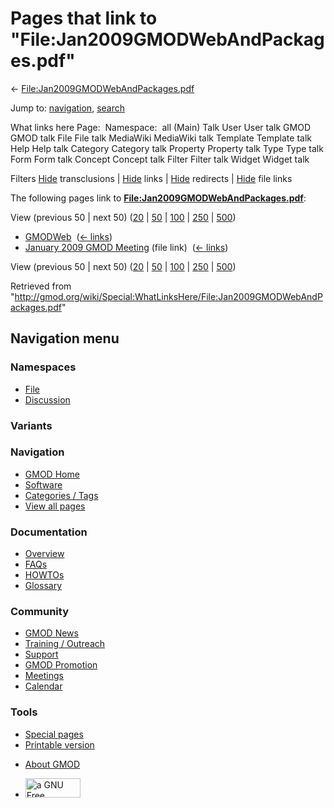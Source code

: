 <div id="mw-page-base" class="noprint">

</div>

<div id="mw-head-base" class="noprint">

</div>

<div id="content" class="mw-body" role="main">

<span id="top"></span>

<div id="mw-js-message" style="display:none;">

</div>



# <span dir="auto">Pages that link to "File:Jan2009GMODWebAndPackages.pdf"</span>

<div id="bodyContent">

<div id="contentSub">

←
[File:Jan2009GMODWebAndPackages.pdf](/wiki/File:Jan2009GMODWebAndPackages.pdf "File:Jan2009GMODWebAndPackages.pdf")

</div>

<div id="jump-to-nav" class="mw-jump">

Jump to: [navigation](#mw-navigation), [search](#p-search)

</div>

<div id="mw-content-text">

What links here Page:  Namespace:  all (Main) Talk User User talk GMOD
GMOD talk File File talk MediaWiki MediaWiki talk Template Template talk
Help Help talk Category Category talk Property Property talk Type Type
talk Form Form talk Concept Concept talk Filter Filter talk Widget
Widget talk

Filters
[Hide](/mediawiki/index.php?title=Special:WhatLinksHere/File:Jan2009GMODWebAndPackages.pdf&hidetrans=1 "Special:WhatLinksHere/File:Jan2009GMODWebAndPackages.pdf")
transclusions \|
[Hide](/mediawiki/index.php?title=Special:WhatLinksHere/File:Jan2009GMODWebAndPackages.pdf&hidelinks=1 "Special:WhatLinksHere/File:Jan2009GMODWebAndPackages.pdf")
links \|
[Hide](/mediawiki/index.php?title=Special:WhatLinksHere/File:Jan2009GMODWebAndPackages.pdf&hideredirs=1 "Special:WhatLinksHere/File:Jan2009GMODWebAndPackages.pdf")
redirects \|
[Hide](/mediawiki/index.php?title=Special:WhatLinksHere/File:Jan2009GMODWebAndPackages.pdf&hideimages=1 "Special:WhatLinksHere/File:Jan2009GMODWebAndPackages.pdf")
file links

The following pages link to
**[File:Jan2009GMODWebAndPackages.pdf](/wiki/File:Jan2009GMODWebAndPackages.pdf "File:Jan2009GMODWebAndPackages.pdf")**:

View (previous 50 \| next 50)
([20](/mediawiki/index.php?title=Special:WhatLinksHere/File:Jan2009GMODWebAndPackages.pdf&limit=20 "Special:WhatLinksHere/File:Jan2009GMODWebAndPackages.pdf")
\|
[50](/mediawiki/index.php?title=Special:WhatLinksHere/File:Jan2009GMODWebAndPackages.pdf&limit=50 "Special:WhatLinksHere/File:Jan2009GMODWebAndPackages.pdf")
\|
[100](/mediawiki/index.php?title=Special:WhatLinksHere/File:Jan2009GMODWebAndPackages.pdf&limit=100 "Special:WhatLinksHere/File:Jan2009GMODWebAndPackages.pdf")
\|
[250](/mediawiki/index.php?title=Special:WhatLinksHere/File:Jan2009GMODWebAndPackages.pdf&limit=250 "Special:WhatLinksHere/File:Jan2009GMODWebAndPackages.pdf")
\|
[500](/mediawiki/index.php?title=Special:WhatLinksHere/File:Jan2009GMODWebAndPackages.pdf&limit=500 "Special:WhatLinksHere/File:Jan2009GMODWebAndPackages.pdf"))

- [GMODWeb](/wiki/GMODWeb "GMODWeb") ‎
  <span class="mw-whatlinkshere-tools">([←
  links](/mediawiki/index.php?title=Special:WhatLinksHere&target=GMODWeb "Special:WhatLinksHere"))</span>
- [January 2009 GMOD
  Meeting](/wiki/January_2009_GMOD_Meeting "January 2009 GMOD Meeting")
  (file link) ‎ <span class="mw-whatlinkshere-tools">([←
  links](/mediawiki/index.php?title=Special:WhatLinksHere&target=January+2009+GMOD+Meeting "Special:WhatLinksHere"))</span>

View (previous 50 \| next 50)
([20](/mediawiki/index.php?title=Special:WhatLinksHere/File:Jan2009GMODWebAndPackages.pdf&limit=20 "Special:WhatLinksHere/File:Jan2009GMODWebAndPackages.pdf")
\|
[50](/mediawiki/index.php?title=Special:WhatLinksHere/File:Jan2009GMODWebAndPackages.pdf&limit=50 "Special:WhatLinksHere/File:Jan2009GMODWebAndPackages.pdf")
\|
[100](/mediawiki/index.php?title=Special:WhatLinksHere/File:Jan2009GMODWebAndPackages.pdf&limit=100 "Special:WhatLinksHere/File:Jan2009GMODWebAndPackages.pdf")
\|
[250](/mediawiki/index.php?title=Special:WhatLinksHere/File:Jan2009GMODWebAndPackages.pdf&limit=250 "Special:WhatLinksHere/File:Jan2009GMODWebAndPackages.pdf")
\|
[500](/mediawiki/index.php?title=Special:WhatLinksHere/File:Jan2009GMODWebAndPackages.pdf&limit=500 "Special:WhatLinksHere/File:Jan2009GMODWebAndPackages.pdf"))

</div>

<div class="printfooter">

Retrieved from
"<http://gmod.org/wiki/Special:WhatLinksHere/File:Jan2009GMODWebAndPackages.pdf>"

</div>

<div id="catlinks" class="catlinks catlinks-allhidden">

</div>

<div class="visualClear">

</div>

</div>

</div>

<div id="mw-navigation">

## Navigation menu

<div id="mw-head">



<div id="left-navigation">

<div id="p-namespaces" class="vectorTabs" role="navigation"
aria-labelledby="p-namespaces-label">

### Namespaces

- <span id="ca-nstab-image"><a href="/wiki/File:Jan2009GMODWebAndPackages.pdf" accesskey="c"
  title="View the file page [c]">File</a></span>
- <span id="ca-talk"><a
  href="/mediawiki/index.php?title=File_talk:Jan2009GMODWebAndPackages.pdf&amp;action=edit&amp;redlink=1"
  accesskey="t"
  title="Discussion about the content page [t]">Discussion</a></span>

</div>

<div id="p-variants" class="vectorMenu emptyPortlet" role="navigation"
aria-labelledby="p-variants-label">

### 

### Variants[](#)

<div class="menu">

</div>

</div>

</div>

<div id="right-navigation">





</div>



</div>

</div>

</div>

<div id="mw-panel">

<div id="p-logo" role="banner">

<a href="/wiki/Main_Page"
style="background-image: url(http://gmod.org/images/GMOD-cogs.png);"
title="Visit the main page"></a>

</div>

<div id="p-Navigation" class="portal" role="navigation"
aria-labelledby="p-Navigation-label">

### Navigation

<div class="body">

- <span id="n-GMOD-Home">[GMOD Home](/wiki/Main_Page)</span>
- <span id="n-Software">[Software](/wiki/GMOD_Components)</span>
- <span id="n-Categories-.2F-Tags">[Categories /
  Tags](/wiki/Categories)</span>
- <span id="n-View-all-pages">[View all
  pages](/wiki/Special:AllPages)</span>

</div>

</div>

<div id="p-Documentation" class="portal" role="navigation"
aria-labelledby="p-Documentation-label">

### Documentation

<div class="body">

- <span id="n-Overview">[Overview](/wiki/Overview)</span>
- <span id="n-FAQs">[FAQs](/wiki/Category:FAQ)</span>
- <span id="n-HOWTOs">[HOWTOs](/wiki/Category:HOWTO)</span>
- <span id="n-Glossary">[Glossary](/wiki/Glossary)</span>

</div>

</div>

<div id="p-Community" class="portal" role="navigation"
aria-labelledby="p-Community-label">

### Community

<div class="body">

- <span id="n-GMOD-News">[GMOD News](/wiki/GMOD_News)</span>
- <span id="n-Training-.2F-Outreach">[Training /
  Outreach](/wiki/Training_and_Outreach)</span>
- <span id="n-Support">[Support](/wiki/Support)</span>
- <span id="n-GMOD-Promotion">[GMOD
  Promotion](/wiki/GMOD_Promotion)</span>
- <span id="n-Meetings">[Meetings](/wiki/Meetings)</span>
- <span id="n-Calendar">[Calendar](/wiki/Calendar)</span>

</div>

</div>

<div id="p-tb" class="portal" role="navigation"
aria-labelledby="p-tb-label">

### Tools

<div class="body">

- <span id="t-specialpages"><a href="/wiki/Special:SpecialPages" accesskey="q"
  title="A list of all special pages [q]">Special pages</a></span>
- <span id="t-print"><a
  href="/mediawiki/index.php?title=Special:WhatLinksHere/File:Jan2009GMODWebAndPackages.pdf&amp;printable=yes"
  rel="alternate" accesskey="p"
  title="Printable version of this page [p]">Printable version</a></span>

</div>

</div>

</div>

</div>

<div id="footer" role="contentinfo">

- <span id="footer-places-about">[About
  GMOD](/wiki/GMOD:About "GMOD:About")</span>

<!-- -->

- <span id="footer-copyrightico">[<img src="http://www.gnu.org/graphics/gfdl-logo-small.png" width="88"
  height="31" alt="a GNU Free Documentation License" />](http://www.gnu.org/licenses/fdl-1.3.html)</span>


<div style="clear:both">

</div>

</div>
